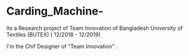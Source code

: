 # Carding_Machine-
Its a Research project of Team Innovation of Bangladesh University of Textiles (BUTEX) ( 12/2018 - 12/2019)

I'm the Chif Designer of  "Team Innovation" . 
